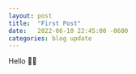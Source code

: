 ```yaml
---
layout: post
title:  "First Post"
date:   2022-06-10 22:45:00 -0600
categories: blog update
---
```


Hello 👋🏻
